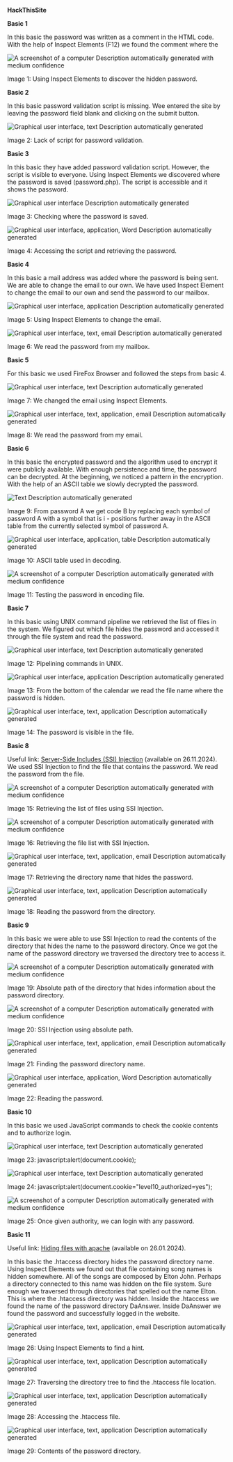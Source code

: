 **HackThisSite**

**Basic 1**

In this basic the password was written as a comment in the HTML code. With the help of Inspect Elements (F12) we found the comment where the

![A screenshot of a computer Description automatically generated with medium confidence](./images/image1.png)

Image 1: Using Inspect Elements to discover the hidden password.

**Basic 2**

In this basic password validation script is missing. Wee entered the site by leaving the password field blank and clicking on the submit button.

![Graphical user interface, text Description automatically generated](./images/image2.png)

Image 2: Lack of script for password validation.

**Basic 3**

In this basic they have added password validation script. However, the script is visible to everyone. Using Inspect Elements we discovered where the password is saved (password.php). The script is accessible and it shows the password.

![Graphical user interface Description automatically generated](./images/image3.png)

Image 3: Checking where the password is saved.

![Graphical user interface, application, Word Description automatically generated](./images/image4.png)

Image 4: Accessing the script and retrieving the password.

**Basic 4**

In this basic a mail address was added where the password is being sent. We are able to change the email to our own. We have used Inspect Element to change the email to our own and send the password to our mailbox.

![Graphical user interface, application Description automatically generated](./images/image5.png)

Image 5: Using Inspect Elements to change the email.

![Graphical user interface, text, email Description automatically generated](./images/image6.png)

Image 6: We read the password from my mailbox.

**Basic 5**

For this basic we used FireFox Browser and followed the steps from basic 4.

![Graphical user interface, text Description automatically generated](./images/image7.png)

Image 7: We changed the email using Inspect Elements.

![Graphical user interface, text, application, email Description automatically generated](./images/image8.png)

Image 8: We read the password from my email.

**Basic 6**

In this basic the encrypted password and the algorithm used to encrypt it were publicly available. With enough persistence and time, the password can be decrypted. At the beginning, we noticed a pattern in the encryption. With the help of an ASCII table we slowly decrypted the password.

![Text Description automatically generated](./images/image9.png)

Image 9: From password A we get code B by replacing each symbol of password A with a symbol that is i - positions further away in the ASCII table from the currently selected symbol of password A.

![Graphical user interface, application, table Description automatically generated](./images/image10.png)

Image 10: ASCII table used in decoding.

![A screenshot of a computer Description automatically generated with medium confidence](./images/image11.png)

Image 11: Testing the password in encoding file.

**Basic 7**

In this basic using UNIX command pipeline we retrieved the list of files in the system. We figured out which file hides the password and accessed it through the file system and read the password.

![Graphical user interface, text Description automatically generated](./images/image12.png)

Image 12: Pipelining commands in UNIX.

![Graphical user interface, application Description automatically generated](./images/image13.png)

Image 13: From the bottom of the calendar we read the file name where the password is hidden.

![Graphical user interface, text, application Description automatically generated](./images/image14.png)

Image 14: The password is visible in the file.

**Basic 8**

Useful link: [Server-Side Includes (SSI) Injection](https://owasp.org/www-community/attacks/Server-Side_Includes_(SSI)_Injection) (available on 26.11.2024). We used SSI Injection to find the file that contains the password. We read the password from the file.

![A screenshot of a computer Description automatically generated with medium confidence](./images/image15.png)

Image 15: Retrieving the list of files using SSI Injection.

![A screenshot of a computer Description automatically generated with medium confidence](./images/image16.png)

Image 16: Retrieving the file list with SSI Injection.

![Graphical user interface, text, application, email Description automatically generated](./images/image17.png)

Image 17: Retrieving the directory name that hides the password.

![Graphical user interface, text, application Description automatically generated](./images/image18.png)

Image 18: Reading the password from the directory.

**Basic 9**

In this basic we were able to use SSI Injection to read the contents of the directory that hides the name to the password directory. Once we got the name of the password directory we traversed the directory tree to access it.

![A screenshot of a computer Description automatically generated with medium confidence](./images/image19.png)

Image 19: Absolute path of the directory that hides information about the password directory.

![A screenshot of a computer Description automatically generated with medium confidence](./images/image20.png)

Image 20: SSI Injection using absolute path.

![Graphical user interface, text, application, email Description automatically generated](./images/image21.png)

Image 21: Finding the password directory name.

![Graphical user interface, application, Word Description automatically generated](./images/image22.png)

Image 22: Reading the password.

**Basic 10**

In this basic we used JavaScript commands to check the cookie contents and to authorize login.

![Graphical user interface, text Description automatically generated](./images/image23.png)

Image 23: javascript:alert(document.cookie);

![Graphical user interface, text Description automatically generated](./images/image24.png)

Image 24: javascript:alert(document.cookie="level10_authorized=yes");

![A screenshot of a computer Description automatically generated with medium confidence](./images/image25.png)

Image 25: Once given authority, we can login with any password.

**Basic 11**

Useful link: [Hiding files with apache](https://stackoverflow.com/questions/11776369/hiding-files-with-apache) (available on 26.01.2024).

In this basic the .htaccess directory hides the password directory name. Using Inspect Elements we found out that file containing song names is hidden somewhere. All of the songs are composed by Elton John. Perhaps a directory connected to this name was hidden on the file system. Sure enough we traversed through directories that spelled out the name Elton. This is where the .htaccess directory was hidden. Inside the .htaccess we found the name of the password directory DaAnswer. Inside DaAnswer we found the password and successfully logged in the website.

![Graphical user interface, text, application, email Description automatically generated](./images/image26.png)

Image 26: Using Inspect Elements to find a hint.

![Graphical user interface, text, application Description automatically generated](./images/image27.png)

Image 27: Traversing the directory tree to find the .htaccess file location.

![Graphical user interface, text, application Description automatically generated](./images/image28.png)

Image 28: Accessing the .htaccess file.

![Graphical user interface, text, application Description automatically generated](./images/image29.png)

Image 29: Contents of the password directory.
